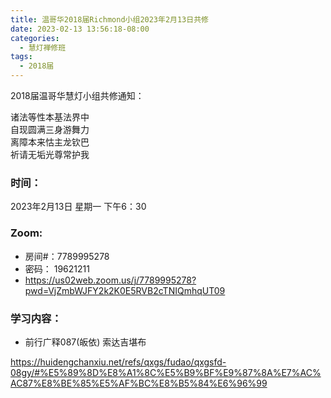 ```yaml
---
title: 温哥华2018届Richmond小组2023年2月13日共修
date: 2023-02-13 13:56:18-08:00
categories:
  - 慧灯禅修班
tags:
  - 2018届
---
```

2018届温哥华慧灯小组共修通知：

诸法等性本基法界中\
自现圆满三身游舞力\
离障本来怙主龙钦巴\
祈请无垢光尊常护我

### 时间：

2023年2月13日 星期一 下午6：30

### Zoom:

* 房间#：7789995278
* 密码： 19621211
* <https://us02web.zoom.us/j/7789995278?pwd=VjZmbWJFY2k2K0E5RVB2cTNIQmhqUT09>

### 学习内容：

* 前行广释087(皈依) 索达吉堪布

<https://huidengchanxiu.net/refs/qxgs/fudao/qxgsfd-08gy/#%E5%89%8D%E8%A1%8C%E5%B9%BF%E9%87%8A%E7%AC%AC87%E8%BE%85%E5%AF%BC%E8%B5%84%E6%96%99>